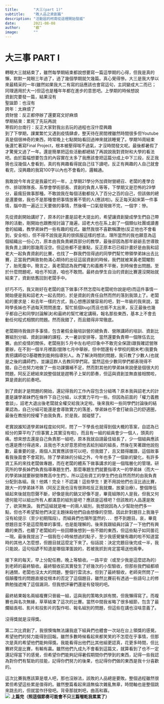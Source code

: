 ```yaml
---
title:       "大三(part 1)"
subtitle:    "敗人品之資創篇"
description: "活動屆的柯南從這裡開始發威"
date:        2021-08-08
author:      "叡"
image:       ""
---
```


# 大三事 PART I

轉眼大三就結束了，雖然每學期結束都說想要寫一篇這學期的心得，但我是真的懶，默默一晃眼三年過了，過了幾個學期就欠幾篇。真心覺得慘。大三是我大學以來最精采的一年(雖然如果我大二有寫的話應該也會寫這句，主詞變成大二而已；同理適用於大一)但這也是種年年都在進步的意思吧。上學期的時候想說 \
資創完要發一篇，結果沒有 \
聖誕節：也沒有 \
跨年：太麻煩了 \
資財營：反正都停辦了還要寫文好麻煩 \
學期結束：累死了先玩再說 \
寒假的台南行：反正大家對我出去玩的過程也沒什麼興趣 \
到了下學期，課業繁忙又遇到疫情肆虐，整天待在房間裡雖然時間很多但Youtube真是個很神奇的東西，時常晚上七點開始看回過神來就該睡覺了。學期16周結束後還忙著寫Final Project，根本被壓得喘不過氣，才沒時間發文呢。最後都暑假了才驚覺又過了一年。還是簡單把這些活動都總結了再說說我對資財和大學的看法吧。由於篇幅想要包含的內容實在太多了我應該會把這篇分成上中下三段，反正我猜也沒幾個人會看到，真的有興趣看得就自己往下讀吧，反正有興趣的人自己就會看完，沒興趣的我寫100字以內也不會看的，邏輯通。
\
\
我敢說今年肯定是我最忙的一年，上學期21學分外加資財營總召、老闆的產學合作、排球隊隊長、系學會學術部長、資創的負責人等等，下學期又是恐怖的29學分，最瘋狂做事那種。不敢說我在每個活動都投入了百分之百的自己，但該做的總是還要做，我也不是那種會把事情放著不管的人(應該啦)。反正每天起床第一件事情，腦中跑一遍近三天要做的事情，然後嘆一口氣發現做不完，一個字：慘。
\
\
先從資創開始講好了，原本的計畫是詔老大提出的，希望讓資創變成學生們自己帶隊的活動，剛開始也跟教授討論了幾遍，詔老大也在系上創了一個類似社團或讀書會的組織，教學弟妹們一些有趣的程式。雖然我很不喜歡稱讚他(反正他也不會看到，安全啦)，但不得不說我是真的很佩服這樣的想法，理所當然的我也願意為這個組織出一份心力，原本由我負責網頁部分的教學，最後卻因為那年爺爺去世導致我負責上課的那幾周沒空。但這些都不是重點，反正原本已已經計畫好是由我和詔老大一起負責資創的比賽，也找了一群我們信得過的同學們幫忙帶領學弟妹出去比賽，正當我們興致勃勃滿心期待的出征這屆資創的時候，我們就被某黃老闆閹割了，胎死腹中。簡言之，黃老闆認為我們權力和義務不平衡，到時候會出問題。至於什麼問題呢，咱也不知道，咱也不敢問。最終由學生自治的資創比賽還沒開始就結束了，資創依舊回到老闆手中。
\
\
好巧不巧，我又剛好在老闆的底下做事(不然怎麼叫老闆呢你說是吧)而這件事情一開始便是我和詔老大一起去問的，於是資創的責任自然而然的落到我頭上了。老闆給的要求是：和去年一樣的方式，我心想應該蠻容易的吧，對一年級的我來說，當時學長姊也不過每天問問進度，幫忙抵個bug(而且也抵不太出來，反正最後也幾乎都自己和同學討論解決)和最終的幫忙確定講稿，報名那些東西，基本上不會去動任何程式相關的問題。然而我錯了，而且錯得非常徹底。
\
\
老闆期待我做許多事情，包含暑假金融培訓營的總負責、營隊講師的培訓、資創比賽組別分組、資創訓練的課程、大一暑訓安排等，當然還要負責帶一個隊伍去比賽。由於疫情的關係，老闆拖到５月中左右吧(印象中不敢完全保證)跟我確認營隊要辦，在不到一個半月裡面(營隊七月中舉辦，但中間還有卡學校的期末考)我要負責把講師從0基礎教到能夠指導別人。為了解決時間的問題，我只教了少數人(也就是之後的講師們)，並讓這群人去教同學們寫。當然這些少數同學們都表現得不錯，自己也努力地做了一些功課彌補不足，然而對其他的學弟妹來說便是個很大的問題，阿反正總結來說整個就是趕鴨子上架的節奏，但這與資創並無直接相關啦，算是資創的前奏吧。
\
\
到了資創才是問題的開始，還記得我的工作內容包含分組嗎？原本我與詔老大的計畫是讓學弟妹們在條件下自己分組，以求實力平均一些。但因為前面的「權力義務會談」，詔老大退出後老闆就全權交給我決定啦。後來我和一些同學們討論後的結果認為，自己分組可能還是會導致實力的落差，學弟妹也不會打破自己的舒適圈，最後在教授的授權下由我負責。於是我，就碰壁了。
\
\
老實說誰知道學弟妹程度如何阿，問了一下學長也就得到個大概的答案，自認為已經分的算平均了(但事實上其實沒有啦)，而且有一組的組員會少一個人，頭真的痛。想來想去還是自己負責那一組吧，原本我就自詡最佳組長了，少一個組員應該也還是應付得過來，且我也不太好意思把他丟給別組的組長，然後在笑著跟他說抱歉，最重要的是，兩個人其實應該很可以吧，但我錯了，且又錯得離譜，這個故事看我後面會不會寫到。除了學弟妹的分組之外，今年也多了一個新的變化，有許多資工系的來找老闆做專題，而在老闆的體系下做事講求的是一個階層化的管理。研究所的學長姊們負責指導專題生們，那麼專題生們就要指導大一的學弟妹（而大一的學弟妹就要辦營隊教高中生們）。所以這些資工的學生們也自然而然的由我負責分配到各組。我！他媽！完全！不認識！這些學生！更不用說他們也沒比過比賽，跟大一的學弟妹不熟（阿反正我也沒有很熟啦反正我就爛，放棄治療）。整個隊伍組起來後就抱怨聲不斷，好像是我的鍋又好像不是，畢竟組隊的人是我，但我又何德何能可以組出所有人都滿意的組別是吧？應該是這樣吧？但該敗的人品還是敗了，欲哭無淚。
我們這組就是唯一的兩人組別，我想說因為人少幫助他們多一點，但也不希望幫他們決定主題抹殺他們自由想像的空間，因此針對題目上我幾乎沒有給提示（至少初期階段）。而組員們也理所當然的．．．想不到題目。哀，畢竟想題目並不是這麼簡單的事情，也是能理解的。後來我跟組員討論了一下他們有興趣的東西，也聽了老闆給的一些回饋後想到一些不錯的東西，但這些點子如同曇花一現。最後我提出了一個我在小時候想過的點子，至少我感覺蠻有趣的啦不知道當時的其他人怎麼想，但題目就這麼定下來了。俗話說：決定完題目後完成一半，我只能說，這句俗諺不知道是哪個渾蛋說的，若被我抓到肯定當場送他兩拳。
\
\
接下來的每天，早上分配任務，晚上等驗收。一路平安（或至少我是這麼認為的）到老師的最終驗收。最終驗收前其實發生了好幾次的小型驗收，但那些我們組都順利通關，老闆也沒太大的問題，整個行雲流水。但到了最終驗收，老師突然問了一個顛覆性的問題直接從根本的否定了這個題目，雖然比賽前有透過一些語句上的修飾勉強遮掩了這個漏洞，但我想評審們還是有發現的吧。
\
\
最終結果報名兩組複賽只晉級一組，這與我的策略失誤有關，但我懶得寫了。而複賽也與名次無緣，草草結束了這次的比賽。當然中間我省略了很多細節，包含了最爛組長啦、影片和投影片的製作啦、報名組別的問題，但這些在講也沒啥意義了。
\
\
沒得獎就是沒得獎。
\
\
第二次比資創了，我很懊悔無法讓我底下組員們也體會一次站在台上領獎的感覺。希望他們的努力能得到回報。雖然多數時候看起來都笑笑的不怎麼在乎事情，但那次是真的希望他們能夠得獎。我能看得出他們比其他組更認真，花更多時間，但比賽終究是比賽，有輸有贏。雖然他們九成九不會看到這篇文，就算看到了也不一定還記得當下的感覺，但希望你們能夠記得暑假期間你們學到的東西，記得一些我認為對你們有幫助的技能，記得你們努力的後果，也記得你們做的東西是我十分喜歡的。
\
\
這次比賽我應該算是壞人吧，那也沒辦法，該敗的人品總是要敗。整個過程雖然很累但希望這些累是值得的。雖然整篇看起來語無倫次雜亂無章，時間軸也是整個跳來跳去的，但就當作抒發吧。背骨那就刺吧，曲高和寡。
\
![](https://imgur.com/LektQCX.jpg)
**上篇完（照這個節奏可能會不只三篇喔乾我累累了）**